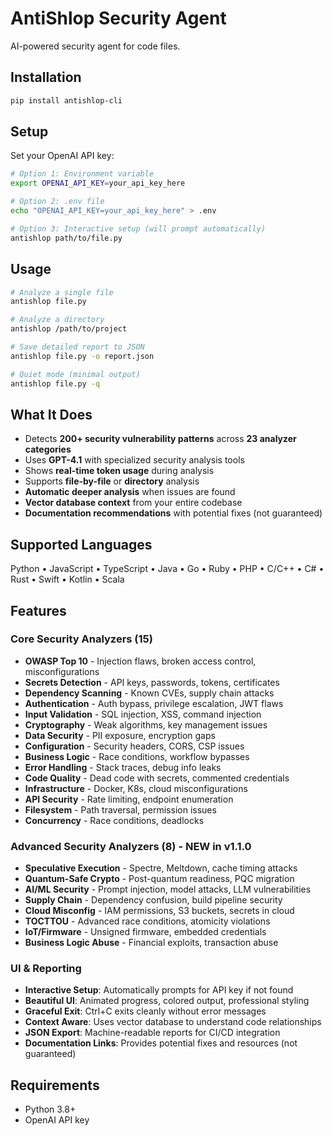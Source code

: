 # AntiShlop Security Agent

AI-powered security agent for code files.

## Installation

```bash
pip install antishlop-cli
```

## Setup

Set your OpenAI API key:

```bash
# Option 1: Environment variable
export OPENAI_API_KEY=your_api_key_here

# Option 2: .env file
echo "OPENAI_API_KEY=your_api_key_here" > .env

# Option 3: Interactive setup (will prompt automatically)
antishlop path/to/file.py
```

## Usage

```bash
# Analyze a single file
antishlop file.py

# Analyze a directory
antishlop /path/to/project

# Save detailed report to JSON
antishlop file.py -o report.json

# Quiet mode (minimal output)
antishlop file.py -q
```

## What It Does

- Detects **200+ security vulnerability patterns** across **23 analyzer categories**
- Uses **GPT-4.1** with specialized security analysis tools
- Shows **real-time token usage** during analysis
- Supports **file-by-file** or **directory** analysis
- **Automatic deeper analysis** when issues are found
- **Vector database context** from your entire codebase
- **Documentation recommendations** with potential fixes (not guaranteed)

## Supported Languages

Python • JavaScript • TypeScript • Java • Go • Ruby • PHP • C/C++ • C# • Rust • Swift • Kotlin • Scala

## Features

### Core Security Analyzers (15)
- **OWASP Top 10** - Injection flaws, broken access control, misconfigurations
- **Secrets Detection** - API keys, passwords, tokens, certificates
- **Dependency Scanning** - Known CVEs, supply chain attacks
- **Authentication** - Auth bypass, privilege escalation, JWT flaws
- **Input Validation** - SQL injection, XSS, command injection
- **Cryptography** - Weak algorithms, key management issues
- **Data Security** - PII exposure, encryption gaps
- **Configuration** - Security headers, CORS, CSP issues
- **Business Logic** - Race conditions, workflow bypasses
- **Error Handling** - Stack traces, debug info leaks
- **Code Quality** - Dead code with secrets, commented credentials
- **Infrastructure** - Docker, K8s, cloud misconfigurations
- **API Security** - Rate limiting, endpoint enumeration
- **Filesystem** - Path traversal, permission issues
- **Concurrency** - Race conditions, deadlocks

### Advanced Security Analyzers (8) - NEW in v1.1.0
- **Speculative Execution** - Spectre, Meltdown, cache timing attacks
- **Quantum-Safe Crypto** - Post-quantum readiness, PQC migration
- **AI/ML Security** - Prompt injection, model attacks, LLM vulnerabilities
- **Supply Chain** - Dependency confusion, build pipeline security
- **Cloud Misconfig** - IAM permissions, S3 buckets, secrets in cloud
- **TOCTTOU** - Advanced race conditions, atomicity violations
- **IoT/Firmware** - Unsigned firmware, embedded credentials
- **Business Logic Abuse** - Financial exploits, transaction abuse

### UI & Reporting
- **Interactive Setup**: Automatically prompts for API key if not found
- **Beautiful UI**: Animated progress, colored output, professional styling  
- **Graceful Exit**: Ctrl+C exits cleanly without error messages
- **Context Aware**: Uses vector database to understand code relationships
- **JSON Export**: Machine-readable reports for CI/CD integration
- **Documentation Links**: Provides potential fixes and resources (not guaranteed)

## Requirements

- Python 3.8+
- OpenAI API key
